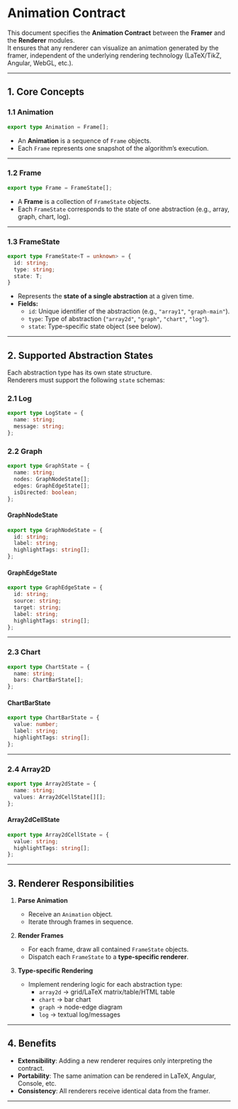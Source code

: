 # Animation Contract

This document specifies the **Animation Contract** between the **Framer** and the **Renderer** modules.  
It ensures that any renderer can visualize an animation generated by the framer, independent of the underlying rendering technology (LaTeX/TikZ, Angular, WebGL, etc.).

---

## 1. Core Concepts

### 1.1 Animation
```ts
export type Animation = Frame[];
```
- An **Animation** is a sequence of `Frame` objects.
- Each `Frame` represents one snapshot of the algorithm’s execution.

---

### 1.2 Frame
```ts
export type Frame = FrameState[];
```
- A **Frame** is a collection of `FrameState` objects.
- Each `FrameState` corresponds to the state of one abstraction (e.g., array, graph, chart, log).

---

### 1.3 FrameState
```ts
export type FrameState<T = unknown> = {
  id: string;
  type: string;
  state: T;
}
```
- Represents the **state of a single abstraction** at a given time.
- **Fields:**
    - `id`: Unique identifier of the abstraction (e.g., `"array1"`, `"graph-main"`).
    - `type`: Type of abstraction (`"array2d"`, `"graph"`, `"chart"`, `"log"`).
    - `state`: Type-specific state object (see below).

---

## 2. Supported Abstraction States

Each abstraction type has its own state structure.  
Renderers must support the following `state` schemas:

### 2.1 Log
```ts
export type LogState = {
  name: string;
  message: string;
};
```

### 2.2 Graph
```ts
export type GraphState = {
  name: string;
  nodes: GraphNodeState[];
  edges: GraphEdgeState[];
  isDirected: boolean;
};
```

#### GraphNodeState
```ts
export type GraphNodeState = {
  id: string;
  label: string;
  highlightTags: string[];
};
```

#### GraphEdgeState
```ts
export type GraphEdgeState = {
  id: string;
  source: string;
  target: string;
  label: string;
  highlightTags: string[];
};
```

---

### 2.3 Chart
```ts
export type ChartState = {
  name: string;
  bars: ChartBarState[];
};
```

#### ChartBarState
```ts
export type ChartBarState = {
  value: number;
  label: string;
  highlightTags: string[];
};
```

---

### 2.4 Array2D
```ts
export type Array2dState = {
  name: string;
  values: Array2dCellState[][];
};
```

#### Array2dCellState
```ts
export type Array2dCellState = {
  value: string;
  highlightTags: string[];
};
```

---

## 3. Renderer Responsibilities

1. **Parse Animation**
    - Receive an `Animation` object.
    - Iterate through frames in sequence.

2. **Render Frames**
    - For each frame, draw all contained `FrameState` objects.
    - Dispatch each `FrameState` to a **type-specific renderer**.

3. **Type-specific Rendering**
    - Implement rendering logic for each abstraction type:
        - `array2d` → grid/LaTeX matrix/table/HTML table
        - `chart` → bar chart
        - `graph` → node-edge diagram
        - `log` → textual log/messages

---

## 4. Benefits

- **Extensibility**: Adding a new renderer requires only interpreting the contract.
- **Portability**: The same animation can be rendered in LaTeX, Angular, Console, etc.
- **Consistency**: All renderers receive identical data from the framer.

---
